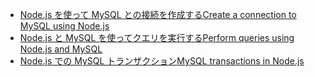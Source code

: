 * [<span data-ttu-id="d556c-101">Node.js を使って MySQL との接続を作成する</span><span class="sxs-lookup"><span data-stu-id="d556c-101">Create a connection to MySQL using Node.js</span></span>](https://github.com/mysqljs/mysql/blob/master/Readme.md#establishing-connections)
* [<span data-ttu-id="d556c-102">Node.js と MySQL を使ってクエリを実行する</span><span class="sxs-lookup"><span data-stu-id="d556c-102">Perform queries using Node.js and MySQL</span></span>](https://github.com/mysqljs/mysql/blob/master/Readme.md#performing-queries)
* [<span data-ttu-id="d556c-103">Node.js での MySQL トランザクション</span><span class="sxs-lookup"><span data-stu-id="d556c-103">MySQL transactions in Node.js</span></span>](https://github.com/mysqljs/mysql/blob/master/Readme.md#transactions)

